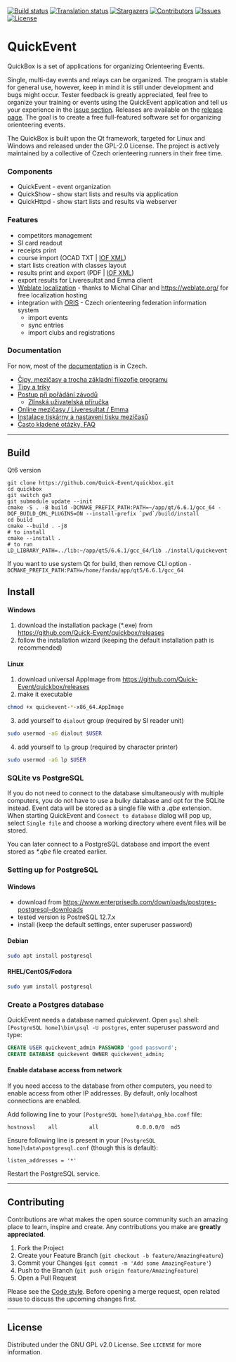 <!-- PROJECT SHIELDS -->
[![Build status][build-shield]][build-url]
[![Translation status][weblate-shield]][weblate-url]
[![Stargazers][stars-shield]][stars-url]
[![Contributors][contributors-shield]][contributors-url]
[![Issues][issues-shield]][issues-url]
[![License][license-shield]][license-url]

# QuickEvent

QuickBox is a set of applications for organizing Orienteering Events.

Single, multi-day events and relays can be organized. The program is stable for general use, however, keep in mind it is still under development and bugs might occur. Tester feedback is greatly appreciated, feel free to organize your training or events using the QuickEvent application and tell us your experience in the [issue section](https://github.com/Quick-Event/quickbox/issues). Releases are available on the [release page](https://github.com/Quick-Event/quickbox/releases). The goal is to create a free full-featured software set for organizing orienteering events.

The QuickBox is built upon the Qt framework, targeted for Linux and Windows and released under the GPL-2.0 License. The project is actively maintained by a collective of Czech orienteering runners in their free time.

### Components
* QuickEvent - event organization
* QuickShow - show start lists and results via application
* QuickHttpd - show start lists and results via webserver

### Features
* competitors management
* SI card readout
* receipts print
* course import (OCAD TXT | [IOF XML](https://github.com/international-orienteering-federation/datastandard-v3))
* start lists creation with classes layout
* results print and export (PDF | [IOF XML](https://github.com/international-orienteering-federation/datastandard-v3))
* export results for Liveresultat and Emma client
* [Weblate localization](https://hosted.weblate.org/projects/quickbox/) - thanks to Michal Cihar and https://weblate.org/ for free localization hosting
* integration with [ORIS](https://oris.orientacnisporty.cz/) - Czech orienteering federation information system
  * import events
  * sync entries
  * import clubs and registrations

### Documentation
For now, most of the [documentation](https://github.com/Quick-Event/quickbox/wiki) is in Czech.
* [Čipy, mezičasy a trocha základní filozofie programu](https://github.com/Quick-Event/quickbox/wiki/%C4%8Cipy%2C-mezi%C4%8Dasy-a-trocha-z%C3%A1kladn%C3%AD-filozofie-programu)
* [Tipy a triky](https://github.com/Quick-Event/quickbox/wiki/Tipy-a-triky)
* [Postup při pořádání závodů](https://github.com/Quick-Event/quickbox/wiki/Postup-p%C5%99i-po%C5%99%C3%A1d%C3%A1n%C3%AD-z%C3%A1vod%C5%AF)
  * [Zlínská uživatelská příručka](https://docs.google.com/document/d/1W8cPFhdmi7qP76Qv8TkzROivUucRSOzlqyeKix4pB7U/edit)
* [Online mezičasy / Liveresultat / Emma](https://github.com/Quick-Event/quickbox/wiki/Online-mezi%C4%8Dasy---Liveresultat---Emma)
* [Instalace tiskárny a nastavení tisku mezičasů](https://github.com/Quick-Event/quickbox/wiki/Instalace-tisk%C3%A1rny-a-nastaven%C3%AD-tisku-mezi%C4%8Das%C5%AF)
* [Často kladené otázky, FAQ](https://github.com/Quick-Event/quickbox/wiki/%C4%8Casto-kladen%C3%A9-ot%C3%A1zky%2C-FAQ)

---
## Build
Qt6 version
```
git clone https://github.com/Quick-Event/quickbox.git
cd quickbox
git switch qe3
git submodule update --init
cmake -S . -B build -DCMAKE_PREFIX_PATH:PATH=~/app/qt/6.6.1/gcc_64 -DQF_BUILD_QML_PLUGINS=ON --install-prefix `pwd`/build/install
cd build
cmake --build . -j8
# to install
cmake --install .
# to run
LD_LIBRARY_PATH=../lib:~/app/qt5/6.6.1/gcc_64/lib ./install/quickevent
```
If you want to use system Qt for build, then remove CLI option `-DCMAKE_PREFIX_PATH:PATH=/home/fanda/app/qt5/6.6.1/gcc_64`

## Install
#### Windows
1. download the installation package (*.exe) from https://github.com/Quick-Event/quickbox/releases
2. follow the installation wizard (keeping the default installation path is recommended)

#### Linux
1. download universal AppImage from https://github.com/Quick-Event/quickbox/releases
2. make it executable
```sh
chmod +x quickevent-*-x86_64.AppImage 
```
3. add yourself to `dialout` group (required by SI reader unit)
```sh
sudo usermod -aG dialout $USER
```
4. add yourself to `lp` group (required by character printer)
```sh 
sudo usermod -aG lp $USER 
```

### SQLite vs PostgreSQL
If you do not need to connect to the database simultaneously with multiple computers, you do not have to use a bulky database and opt for the SQLite instead. Event data will be stored as a single file with a _.qbe_ extension. When starting QuickEvent and `Connect to database` dialog will pop up, select `Single file` and choose a working directory where event files will be stored.

You can later connect to a PostgreSQL database and import the event stored as _*.qbe_ file created earlier.

### Setting up for PostgreSQL
#### Windows
* download from https://www.enterprisedb.com/downloads/postgres-postgresql-downloads
* tested version is PostreSQL 12.7.x
* install (keep the default settings, enter superuser password)

#### Debian
```sh
sudo apt install postgresql
```
#### RHEL/CentOS/Fedora
```sh
sudo yum install postgresql
```
### Create a Postgres database
QuickEvent needs a database named _quickevent_. Open `psql` shell: `[PostgreSQL home]\bin\psql -U postgres`, enter superuser password and type:
```sql
CREATE USER quickevent_admin PASSWORD 'good password';
CREATE DATABASE quickevent OWNER quickevent_admin;
```

#### Enable database access from network
If you need access to the database from other computers, you need to enable access from other IP addresses. By default, only localhost connections are enabled.

Add following line to your `[PostgreSQL home]\data\pg_hba.conf` file:
```
hostnossl    all          all            0.0.0.0/0  md5
```

Ensure following line is present in your `[PostgreSQL home]\data\postgresql.conf` (though this is default):
```
listen_addresses = '*'
```
Restart the PostgreSQL service.

---
<!-- CONTRIBUTING -->
## Contributing

Contributions are what makes the open source community such an amazing place to learn, inspire and create. Any contributions you make are **greatly appreciated**.

1. Fork the Project
2. Create your Feature Branch (`git checkout -b feature/AmazingFeature`)
3. Commit your Changes (`git commit -m 'Add some AmazingFeature'`)
4. Push to the Branch (`git push origin feature/AmazingFeature`)
5. Open a Pull Request

Please see the [Code style](https://github.com/Quick-Event/quickbox/wiki/Code-style). Before opening a merge request, open related issue to discuss the upcoming changes first.

---
<!-- LICENSE -->
## License

Distributed under the GNU GPL v2.0 License. See `LICENSE` for more information.

<!-- MARKDOWN LINKS & IMAGES -->
<!-- https://www.markdownguide.org/basic-syntax/#reference-style-links -->
[build-shield]: https://github.com/Quick-Event/quickbox/actions/workflows/c-cpp.yml/badge.svg?branch=master
[build-url]: https://github.com/Quick-Event/quickbox/actions?query=branch%3Amaster
[weblate-shield]: https://hosted.weblate.org/widgets/quickbox/-/svg-badge.svg
[weblate-url]: https://hosted.weblate.org/engage/quickbox/
[contributors-shield]: https://img.shields.io/github/contributors/Quick-Event/quickbox
[contributors-url]: https://github.com/Quick-Event/quickbox/graphs/contributors
[stars-shield]: https://img.shields.io/github/stars/Quick-Event/quickbox
[stars-url]: https://github.com/Quick-Event/quickbox/stargazers
[issues-shield]: https://img.shields.io/github/issues/Quick-Event/quickbox
[issues-url]: https://github.com/Quick-Event/quickbox/issues
[license-shield]: https://img.shields.io/github/license/Quick-Event/quickbox
[license-url]: https://github.com/Quick-Event/quickbox/blob/master/LICENSE
